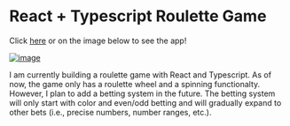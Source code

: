# React + Typescript Roulette Game

Click [here](https://edmond-luu.github.io/roulette) or on the image below to see the app!

[![image](https://user-images.githubusercontent.com/26613209/200438925-97fafd35-4d15-44f6-ba65-fced7cc71583.png)](https://edmond-luu.github.io/roulette/)

I am currently building a roulette game with React and Typescript. As of now, the game only has a roulette wheel and a spinning functionalty. However, I plan to add a betting system in the future. The betting system will only start with color and even/odd betting and will gradually expand to other bets (i.e., precise numbers, number ranges, etc.).
